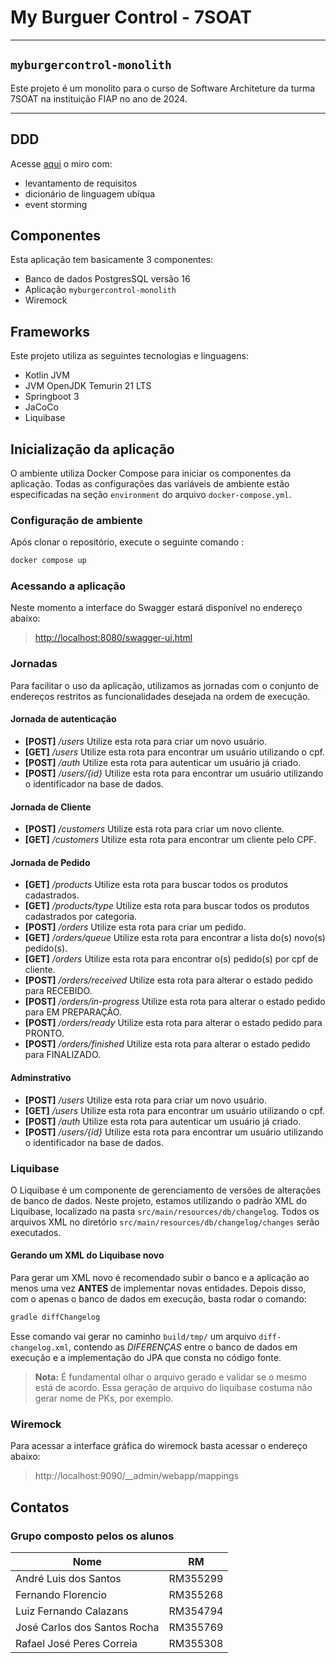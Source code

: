 # My Burguer Control - 7SOAT

___

## `myburgercontrol-monolith`

Este projeto é um monolito para o curso de Software Architeture da turma 7SOAT na instituição FIAP no ano de 2024.
___

## DDD

Acesse [aqui](https://miro.com/app/board/uXjVKWJ-8T0=/?share_link_id=109211348615) o miro com:

- levantamento de requisitos
- dicionário de linguagem ubíqua
- event storming

## Componentes

Esta aplicação tem basicamente 3 componentes:

- Banco de dados PostgresSQL versão 16
- Aplicação `myburgercontrol-monolith`
- Wiremock

## Frameworks

Este projeto utiliza as seguintes tecnologias e linguagens:

- Kotlin JVM
- JVM OpenJDK Temurin 21 LTS
- Springboot 3
- JaCoCo
- Liquibase

## Inicialização da aplicação

O ambiente utiliza Docker Compose para iniciar os componentes da aplicação. Todas as configurações das variáveis de
ambiente estão especificadas na seção `environment` do arquivo `docker-compose.yml`.

### Configuração de ambiente

Após clonar o repositório, execute o seguinte comando :

```sh
docker compose up
```

### Acessando a aplicação

Neste momento a interface do Swagger estará disponível no endereço abaixo:

> [http://localhost:8080/swagger-ui.html](http://localhost:8080/api/v1/swagger-ui/index.html#/)

### Jornadas

Para facilitar o uso da aplicação, utilizamos as jornadas com o conjunto de endereços restritos as funcionalidades
desejada na ordem de execução.

#### Jornada de autenticação

- **[POST]** */users* Utilize esta rota para criar um novo usuário.
- **[GET]** */users* Utilize esta rota para encontrar um usuário utilizando o cpf.
- **[POST]** */auth* Utilize esta rota para autenticar um usuário já criado.
- **[POST]** */users/{id}* Utilize esta rota para encontrar um usuário utilizando o identificador na base de dados.

#### Jornada de Cliente

- **[POST]** */customers* Utilize esta rota para criar um novo cliente.
- **[GET]** */customers* Utilize esta rota para encontrar um cliente pelo CPF.

#### Jornada de Pedido

- **[GET]** */products* Utilize esta rota para buscar todos os produtos cadastrados.
- **[GET]** */products/type* Utilize esta rota para buscar todos os produtos cadastrados por categoria.
- **[POST]** */orders* Utilize esta rota para criar um pedido.
- **[GET]** */orders/queue* Utilize esta rota para encontrar a lista do(s) novo(s) pedido(s).
- **[GET]** */orders* Utilize esta rota para encontrar o(s) pedido(s) por cpf de cliente.
- **[POST]** */orders/received* Utilize esta rota para alterar o estado pedido para RECEBIDO.
- **[POST]** */orders/in-progress* Utilize esta rota para alterar o estado pedido para EM PREPARAÇÃO.
- **[POST]** */orders/ready* Utilize esta rota para alterar o estado pedido para PRONTO.
- **[POST]** */orders/finished* Utilize esta rota para alterar o estado pedido para FINALIZADO.

#### Adminstrativo

- **[POST]** */users* Utilize esta rota para criar um novo usuário.
- **[GET]** */users* Utilize esta rota para encontrar um usuário utilizando o cpf.
- **[POST]** */auth* Utilize esta rota para autenticar um usuário já criado.
- **[POST]** */users/{id}* Utilize esta rota para encontrar um usuário utilizando o identificador na base de dados.

### Liquibase

O Liquibase é um componente de gerenciamento de versões de alterações de banco de dados. Neste projeto, estamos
utilizando o padrão XML do Liquibase, localizado na pasta `src/main/resources/db/changelog`. Todos os arquivos XML no
diretório `src/main/resources/db/changelog/changes` serão executados.

#### Gerando um XML do Liquibase novo

Para gerar um XML novo é recomendado subir o banco e a aplicação ao menos uma vez **ANTES** de implementar novas
entidades.
Depois disso, com o apenas o banco de dados em execução, basta rodar o comando:

```sh
gradle diffChangelog
```

Esse comando vai gerar no caminho `build/tmp/` um arquivo `diff-changelog.xml`, contendo as *DIFERENÇAS* entre o banco
de
dados em execução e a implementação do JPA que consta no código fonte.

> **Nota:** É fundamental olhar o arquivo gerado e validar se o mesmo está de acordo. Essa geração de arquivo do
> liquibase
> costuma não gerar nome de PKs, por exemplo.

### Wiremock

Para acessar a interface gráfica do wiremock basta acessar o endereço abaixo:
> http://localhost:9090/__admin/webapp/mappings

## Contatos

### Grupo composto pelos os alunos

| Nome                         | RM       |
|------------------------------|----------|
| André Luis dos Santos        | RM355299 |
| Fernando Florencio           | RM355268 |
| Luiz Fernando Calazans       | RM354794 |
| José Carlos dos Santos Rocha | RM355769 |
| Rafael José Peres Correia    | RM355308 |
